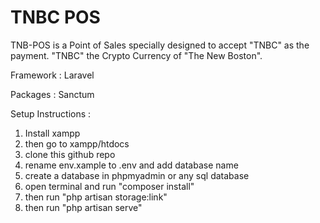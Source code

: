 # TNBC POS

TNB-POS is a Point of Sales specially designed to accept "TNBC" as the payment. "TNBC" the Crypto Currency of "The New Boston".

Framework : Laravel

Packages : Sanctum

Setup Instructions :
1. Install xampp
2. then go to xampp/htdocs
3. clone this github repo
4. rename env.xample to .env and add database name
5. create a database in phpmyadmin or any sql database
6. open terminal and run "composer install"
7. then run "php artisan storage:link"
8. then run "php artisan serve"
